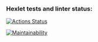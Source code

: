 ### Hexlet tests and linter status:
[![Actions Status](https://github.com/xG2x/frontend-project-44/workflows/hexlet-check/badge.svg)](https://github.com/xG2x/frontend-project-44/actions)

[![Maintainability](https://api.codeclimate.com/v1/badges/17aa0613e510ac0eda5f/maintainability)](https://codeclimate.com/github/xG2x/frontend-project-44/maintainability)

<a href="https://asciinema.org/a/RjUxQACpPV1XBqZSow0pNgXfw">
